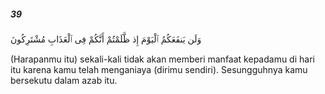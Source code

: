 ##### 39

<span class="ayah">وَلَن يَنفَعَكُمُ ٱلْيَوْمَ إِذ ظَّلَمْتُمْ أَنَّكُمْ فِى ٱلْعَذَابِ مُشْتَرِكُونَ</span>

<span class="ayah_translation">(Harapanmu itu) sekali-kali tidak akan memberi manfaat kepadamu di hari itu karena kamu telah menganiaya (dirimu sendiri). Sesungguhnya kamu bersekutu dalam azab itu.</span>
